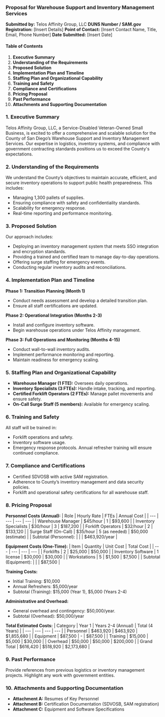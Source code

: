 ### Proposal for Warehouse Support and Inventory Management Services

**Submitted by:** Telos Affinity Group, LLC
**DUNS Number / SAM.gov Registration:** [Insert Details]
**Point of Contact:** [Insert Contact Name, Title, Email, Phone Number]
**Date Submitted:** [Insert Date]

#### Table of Contents

1. **Executive Summary**
2. **Understanding of the Requirements**
3. **Proposed Solution**
4. **Implementation Plan and Timeline**
5. **Staffing Plan and Organizational Capability**
6. **Training and Safety**
7. **Compliance and Certifications**
8. **Pricing Proposal**
9. **Past Performance**
10. **Attachments and Supporting Documentation**

### 1. Executive Summary

Telos Affinity Group, LLC, a Service-Disabled Veteran-Owned Small Business, is excited to offer a comprehensive and scalable solution for the County of San Diego’s Warehouse Support and Inventory Management Services. Our expertise in logistics, inventory systems, and compliance with government contracting standards positions us to exceed the County's expectations.

### 2. Understanding of the Requirements

We understand the County’s objectives to maintain accurate, efficient, and secure inventory operations to support public health preparedness. This includes:

- Managing 1,300 pallets of supplies.
- Ensuring compliance with safety and confidentiality standards.
- Scalability for emergency response.
- Real-time reporting and performance monitoring.

### 3. Proposed Solution

Our approach includes:

- Deploying an inventory management system that meets SSO integration and encryption standards.
- Providing a trained and certified team to manage day-to-day operations.
- Offering surge staffing for emergency events.
- Conducting regular inventory audits and reconciliations.

### 4. Implementation Plan and Timeline

**Phase 1: Transition Planning (Month 1)**

- Conduct needs assessment and develop a detailed transition plan.
- Ensure all staff certifications are updated.

**Phase 2: Operational Integration (Months 2-3)**

- Install and configure inventory software.
- Begin warehouse operations under Telos Affinity management.

**Phase 3: Full Operations and Monitoring (Months 4-15)**

- Conduct wall-to-wall inventory audits.
- Implement performance monitoring and reporting.
- Maintain readiness for emergency scaling.

### 5. Staffing Plan and Organizational Capability

- **Warehouse Manager (1 FTE):** Oversees daily operations.
- **Inventory Specialists (3 FTEs):** Handle intake, tracking, and reporting.
- **Certified Forklift Operators (2 FTEs):** Manage pallet movements and ensure safety.
- **On-Call Surge Staff (5 members):** Available for emergency scaling.

### 6. Training and Safety

All staff will be trained in:

- Forklift operations and safety.
- Inventory software usage.
- Emergency response protocols.
  Annual refresher training will ensure continued compliance.

### 7. Compliance and Certifications

- Certified SDVOSB with active SAM registration.
- Adherence to County’s inventory management and data security policies.
- Forklift and operational safety certifications for all warehouse staff.

### 8. Pricing Proposal

**Personnel Costs (Annual):**
| Role | Hourly Rate | FTEs | Annual Cost |
| --- | --- | --- | --- |
| Warehouse Manager | $45/hour | 1 | $93,600 |
| Inventory Specialists | $30/hour | 3 | $187,200 |
| Forklift Operators | $32/hour | 2 | $133,120 |
| Surge Staff (On-Call) | $35/hour | 5 (as needed) | $50,000 (estimate) |
| Subtotal (Personnel): | | | $463,920/year |

**Equipment Costs (One-Time):**
| Item | Quantity | Unit Cost | Total Cost |
| --- | --- | --- | --- |
| Forklifts | 2 | $25,000 | $50,000 |
| Inventory Software | 1 license | $30,000 | $30,000 |
| Workstations | 5 | $1,500 | $7,500 |
| Subtotal (Equipment): | | | $87,500 |

**Training Costs:**

- Initial Training: $10,000
- Annual Refreshers: $5,000/year
- Subtotal (Training): $15,000 (Year 1), $5,000 (Years 2-4)

**Administrative and Overhead:**

- General overhead and contingency: $50,000/year.
- Subtotal (Overhead): $50,000/year

**Total Estimated Costs:**
| Category | Year 1 | Years 2-4 (Annual) | Total (4 Years) |
| --- | --- | --- | --- |
| Personnel | $463,920 | $463,920 | $1,855,680 |
| Equipment | $87,500 | - | $87,500 |
| Training | $15,000 | $5,000 | $30,000 |
| Overhead | $50,000 | $50,000 | $200,000 |
| Grand Total | $616,420 | $518,920 | $2,173,680 |

### 9. Past Performance

Provide references from previous logistics or inventory management projects. Highlight any work with government entities.

### 10. Attachments and Supporting Documentation

- **Attachment A:** Resumes of Key Personnel
- **Attachment B:** Certification Documentation (SDVOSB, SAM registration)
- **Attachment C:** Equipment and Software Specifications
